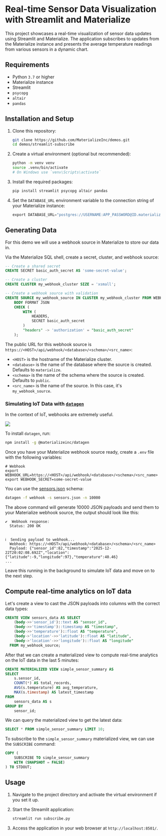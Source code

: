 # Real-time Sensor Data Visualization with Streamlit and Materialize

This project showcases a real-time visualization of sensor data updates using Streamlit and Materialize. The application subscribes to updates from the Materialize instance and presents the average temperature readings from various sensors in a dynamic chart.

## Requirements

-   Python `3.7` or higher
-   Materialize instance
-   Streamlit
-   `psycopg`
-   `altair`
-   `pandas`

## Installation and Setup

1.  Clone this repository:

    ```bash
    git clone https://github.com/MaterializeInc/demos.git
    cd demos/streamlit-subscribe
    ```

2.  Create a virtual environment (optional but recommended):

    ```bash
    python -m venv venv
    source .venv/bin/activate
    # On Windows use `venv\Scripts\activate`
    ```

3.  Install the required packages:

    ```bash
    pip install streamlit psycopg altair pandas
    ```

4.  Set the `DATABASE_URL` environment variable to the connection string of your Materialize instance:

    ```python
    export DATABASE_URL="postgres://USERNAME:APP_PASSWORD@ID.materialize.cloud:6875/materialize?sslmode=require"
    ```

## Generating Data

For this demo we will use a webhook source in Materialize to store our data in.

Via the Materialize SQL shell, create a secret, cluster, and webhook source:

```sql
-- Create a shared secret
CREATE SECRET basic_auth_secret AS 'some-secret-value';

-- Create a cluster
CREATE CLUSTER my_webhook_cluster SIZE = 'xsmall';

-- Create a webhook source with validation
CREATE SOURCE my_webhook_source IN CLUSTER my_webhook_cluster FROM WEBHOOK
    BODY FORMAT JSON
    CHECK (
        WITH (
            HEADERS,
            SECRET basic_auth_secret
        )
        "headers" -> 'authorization' = "basic_auth_secret"
    );
```

The public URL for this webhook source is `https://<HOST>/api/webhook/<database>/<schema>/<src_name>`:
- `<HOST>` is the hostname of the Materialize cluster.
- `<database>` is the name of the database where the source is created. Defaults to `materialize`.
- `<schema>` is the name of the schema where the source is created. Defaults to `public`.
- `<src_name>` is the name of the source. In this case, it's `my_webhook_source`.

### Simulating IoT Data with [`datagen`](https://github.com/MaterializeInc/datagen)

In the context of IoT, webhooks are extremely useful.

![](https://imgur.com/EnW33xM.png)

To install `datagen`, run:

```bash
npm install -g @materializeinc/datagen
```

Once you have your Materialize webhook source ready, create a `.env` file with the following variables:

```
# Webhook
export WEBHOOK_URL=https://<HOST>/api/webhook/<database>/<schema>/<src_name>
export WEBHOOK_SECRET=some-secret-value
```

You can use the [sensors.json](sensors.json) schema:

```bash
datagen -f webhook -s sensors.json -n 10000
```

The above command will generate 10000 JSON payloads and send them to your Materialize webhook source, the output should look like this:

```
✔  Webhook response:
  Status: 200 OK


ℹ  Sending payload to webhook...
  Webhook: https://<HOST>/api/webhook/<database>/<schema>/<src_name>
  Payload: {"sensor_id":82,"timestamp":"2025-12-22T20:02:08.692Z","location":{"latitude":-9,"longitude":97},"temperature":40.46}
...
```

Leave this running in the background to simulate IoT data and move on to the next step.

## Compute real-time analytics on IoT data

Let's create a view to cast the JSON payloads into columns with the correct data types:

```sql
CREATE VIEW sensors_data AS SELECT
    (body->>'sensor_id')::text AS "sensor_id",
    (body->>'timestamp')::timestamp AS "timestamp",
    (body->>'temperature')::float AS "temperature",
    (body->'location'->>'latitude')::float AS "latitude",
    (body->'location'->>'longitude')::float AS "longitude"
  FROM my_webhook_source;
```

After that we can create a materialized view to compute real-time analytics on the IoT data in the last 5 minutes:

```sql
CREATE MATERIALIZED VIEW simple_sensor_summary AS
SELECT
    s.sensor_id,
    COUNT(*) AS total_records,
    AVG(s.temperature) AS avg_temperature,
    MAX(s.timestamp) AS latest_timestamp
FROM
    sensors_data AS s
GROUP BY
    sensor_id;
```

We can query the materialized view to get the latest data:

```sql
SELECT * FROM simple_sensor_summary LIMIT 10;
```

To subscribe to the `simple_sensor_summary` materialized view, we can use the `SUBSCRIBE` command:

```sql
COPY (
    SUBSCRIBE TO simple_sensor_summary
    WITH (SNAPSHOT = FALSE)
) TO STDOUT;
```

## Usage

1.  Navigate to the project directory and activate the virtual environment if you set it up.

2.  Start the Streamlit application:

    ```bash
    streamlit run subscribe.py
    ```

3.  Access the application in your web browser at `http://localhost:8501/`.
